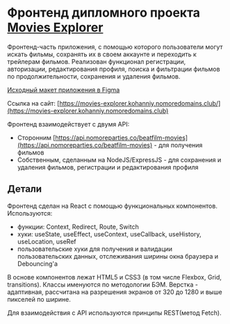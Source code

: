 # Фронтенд дипломного проекта [Movies Explorer](https://movies-explorer.kohanniy.nomoredomains.club)
Фронтенд-часть приложения, с помощью которого пользователи могут искать фильмы, сохранять их в своем аккаунте и переходить к трейлерам фильмов. Реализован функционал регистрации, авторизации, редактирования профиля, поиска и фильтрации фильмов по продолжительности, сохранения и удаления фильмов.

[Исходный макет приложения в Figma](https://www.figma.com/file/Gyj8tn99IbRQPwlJhvMmgg/Diploma-(Copy)?node-id=891%3A3857)

Ссылка на сайт: [https://movies-explorer.kohanniy.nomoredomains.club/](https://movies-explorer.kohanniy.nomoredomains.club)

Фронтенд взаимодействует с двумя API:
* Сторонним [https://api.nomoreparties.co/beatfilm-movies](https://api.nomoreparties.co/beatfilm-movies) - для получения фильмов
* Собственным, сделанным на NodeJS/ExpressJS - для сохранения и удаления фильмов, регистрации и редактирования профиля

## Детали
Фронтенд сделан на React с помощью функциональных компонентов. Используются:
* функции: Context, Redirect, Route, Switch
* хуки: useState, useEffect, useContext, useCallback, useHistory, useLocation, useRef
* пользовательские хуки для получения и валидации пользовательских данных, отслеживания ширины окна браузера и Debouncing'а

В основе компонентов лежат HTML5 и CSS3 (в том числе Flexbox, Grid, transitions). Классы именуются по методологии БЭМ. Верстка - адаптивная, рассчитана на разрешения экранов от 320 до 1280 и выше пикселей по ширине.

Для взаимодействия с API используются принципы REST(метод Fetch).
